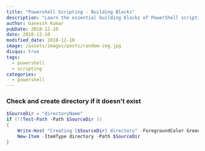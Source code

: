```yaml
---
title: "Powershell Scripting - Building Blocks"
description: "Learn the essential building blocks of PowerShell scripting, including how to check and create directories if they don't exist."
author: Ganessh Kumar
pubDate: 2018-12-10
date: 2018-12-10
modified_date: 2018-12-10
image: /assets/images/posts/random-img.jpg
disqus: true
tags:
  - powershell
  - scripting
categories:
  - powershell
---
```


### Check and create directory if it doesn't exist

```powershell
$SourceDir = "directoryName"
if (!(Test-Path -Path $SourceDir ))
{
    Write-Host "Creating {$SourceDir} directory" -ForegroundColor Green
    New-Item -ItemType directory -Path $SourceDir
}
```